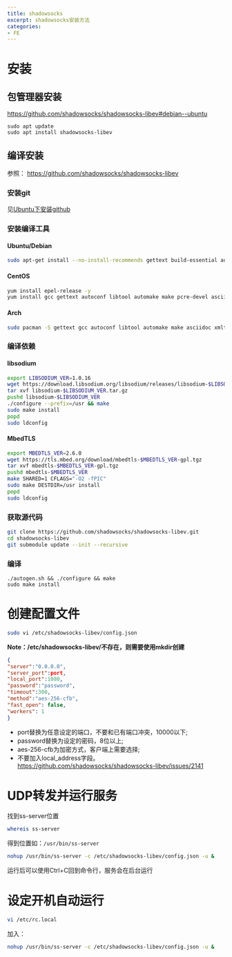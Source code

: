 ```yaml
---
title: shadowsocks
excerpt: shadowsocks安装方法
categories: 
- FE
---
```


# 安装
## 包管理器安装
https://github.com/shadowsocks/shadowsocks-libev#debian--ubuntu

```
sudo apt update
sudo apt install shadowsocks-libev
```

## 编译安装

参照： <https://github.com/shadowsocks/shadowsocks-libev>

### 安装git
见[Ubuntu下安装github](Ubuntu下安装github)

### 安装编译工具

#### Ubuntu/Debian

```bash
sudo apt-get install --no-install-recommends gettext build-essential autoconf libtool libpcre3-dev asciidoc xmlto libev-dev libc-ares-dev automake libmbedtls-dev libsodium-dev
```

#### CentOS

```bash
yum install epel-release -y
yum install gcc gettext autoconf libtool automake make pcre-devel asciidoc xmlto c-ares-devel libev-devel libsodium-devel mbedtls-devel -y
```

#### Arch

```bash
sudo pacman -S gettext gcc autoconf libtool automake make asciidoc xmlto c-ares libev
```

### 编译依赖

#### libsodium

```bash
export LIBSODIUM_VER=1.0.16
wget https://download.libsodium.org/libsodium/releases/libsodium-$LIBSODIUM_VER.tar.gz
tar xvf libsodium-$LIBSODIUM_VER.tar.gz
pushd libsodium-$LIBSODIUM_VER
./configure --prefix=/usr && make
sudo make install
popd
sudo ldconfig
```

#### MbedTLS

```bash
export MBEDTLS_VER=2.6.0
wget https://tls.mbed.org/download/mbedtls-$MBEDTLS_VER-gpl.tgz
tar xvf mbedtls-$MBEDTLS_VER-gpl.tgz
pushd mbedtls-$MBEDTLS_VER
make SHARED=1 CFLAGS="-O2 -fPIC"
sudo make DESTDIR=/usr install
popd
sudo ldconfig
```


### 获取源代码

```bash
git clone https://github.com/shadowsocks/shadowsocks-libev.git
cd shadowsocks-libev
git submodule update --init --recursive
```


### 编译

```
./autogen.sh && ./configure && make
sudo make install
```

# 创建配置文件

```bash
sudo vi /etc/shadowsocks-libev/config.json
```
**Note：/etc/shadowsocks-libev/不存在，则需要使用mkdir创建**

```json
{
"server":"0.0.0.0",
"server_port":port,
"local_port":1080,
"password":"password",
"timeout":300,
"method":"aes-256-cfb",
"fast_open": false,
"workers": 1
}
```
* port替换为任意设定的端口，不要和已有端口冲突，10000以下;
* password替换为设定的密码，8位以上;
* aes-256-cfb为加密方式，客户端上需要选择;
* 不要加入local_address字段。<https://github.com/shadowsocks/shadowsocks-libev/issues/2141>

# UDP转发并运行服务

找到ss-server位置

```bash
whereis ss-server
```

得到位置如：`/usr/bin/ss-server`

```bash
nohup /usr/bin/ss-server -c /etc/shadowsocks-libev/config.json -u &
```

运行后可以使用Ctrl+C回到命令行，服务会在后台运行

# 设定开机自动运行

```bash
vi /etc/rc.local
```
加入：

```bash
nohup /usr/bin/ss-server -c /etc/shadowsocks-libev/config.json -u &
```
